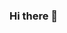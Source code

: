 ### Hi there 👋

<!--
**iamsly3/iamsly3** is a ✨ _special_ ✨ repository because its `README.md` (This is my first Push assignment on github) appears on your GitHub profile.

Here are some ideas to get you started:

- This is my first Push assignment on github...
- 🌱 I’m currently learning ...
- 👯 I’m looking to collaborate on ...
- 🤔 I’m looking for help with ...
- 💬 Ask me about ...
- 📫 How to reach me: ...
- 😄 Pronouns: ...
- ⚡ Fun fact: ...
-->
